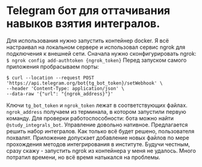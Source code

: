 # Telegram бот для оттачивания навыков взятия интегралов.
Для использования нужно запустить контейнер docker. Я всё настраивал на локальном сервере и использовал сервис ngrok для подключения к внешней сети.
Cначала нужно сконфигурировать ngrok:
```$ ngrok config add-authtoken {ngrok_token}```
Перед запуском самого приложения пробрасываем порты:
```$ ngrok http 5000
$ curl --location --request POST 'https://api.telegram.org/bot{tg_bot_token}/setWebhook' \
--header 'Content-Type: application/json' \
--data-raw '{"url": "{ngrok_address}"}'
```
Ключи `tg_bot_token` и `ngrok_token` лежат в соответствующих файлах. `ngrok_address` получаем из терминала, в котором запустили первую команду.
Для проверки работоспособности: бота можно найти `@study_integrals_bot`. Управление довольно нативное. Предлагается решить набор интегралов.
Как только всё будет решено, пользователя похвалят. Приложение допускает добавление новых файлов по мере прохождения методов интегрирования в институте. Будучи честным, сразу скажу - запустить ngrok из контейнера у меня не удалось. Много потратил времени, но всё время натыкался на проблемы.
